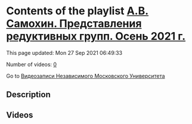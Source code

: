 # Contents of the playlist [А.В. Самохин. Представления редуктивных групп. Осень 2021 г.](https://www.youtube.com/playlist?list=PLp9ABVh6_x4EHRhoW33nkPYjbLmsQ5wRf)

This page updated: Mon 27 Sep 2021 06:49:33

Number of videos: [0](#videos)

Go to [Видеозаписи Независимого Московского Университета](../README.md)

## Description



## Videos

